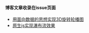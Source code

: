 #### 博客文章收录在issue页面

- [用面向数据的思想实现3D旋转轮播图](https://github.com/liuyib/liuyib.github.io/issues/1)
- [原生js实现瀑布流效果](https://github.com/liuyib/liuyib.github.io/issues/2)
